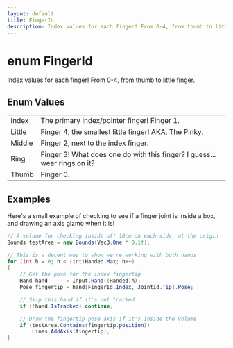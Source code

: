 ```yaml
---
layout: default
title: FingerId
description: Index values for each finger! From 0-4, from thumb to little finger.
---
```

# enum FingerId

Index values for each finger! From 0-4, from thumb to little finger.

## Enum Values

|  |  |
|--|--|
|Index|The primary index/pointer finger! Finger 1.|
|Little|Finger 4, the smallest little finger! AKA, The Pinky.|
|Middle|Finger 2, next to the index finger.|
|Ring|Finger 3! What does one do with this finger? I guess... wear rings on it?|
|Thumb|Finger 0.|

## Examples

Here's a small example of checking to see if a finger joint is inside
a box, and drawing an axis gizmo when it is!
```csharp
// A volume for checking inside of! 10cm on each side, at the origin
Bounds testArea = new Bounds(Vec3.One * 0.1f);

// This is a decent way to show we're working with both hands
for (int h = 0; h < (int)Handed.Max; h++)
{
	// Get the pose for the index fingertip
	Hand hand      = Input.Hand((Handed)h);
	Pose fingertip = hand[FingerId.Index, JointId.Tip].Pose;

	// Skip this hand if it's not tracked
	if (!hand.IsTracked) continue;

	// Draw the fingertip pose axis if it's inside the volume
	if (testArea.Contains(fingertip.position))
		Lines.AddAxis(fingertip);
}
```

